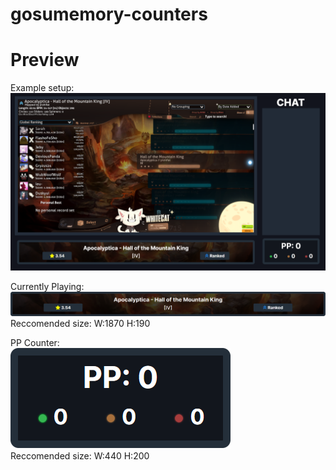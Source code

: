 # gosumemory-counters

# Preview 

Example setup:    
![image](./img/overplayPreview.png)

Currently Playing:   
![image](./img/currentlyPlaying.png)
Reccomended size: W:1870 H:190

PP Counter:  
![image](./img/ppCounter.png)  
Reccomended size: W:440 H:200